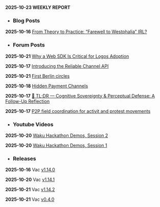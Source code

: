 **2025-10-23 WEEKLY REPORT**
- ### Blog Posts

**2025-10-16** [From Theory to Practice: “Farewell to Westphalia” IRL?](https://press.logos.co/article/from-theory-to-practice-farewell-to-westphalia-irl)


- ### Forum Posts

**2025-10-21** [Why a Web SDK Is Critical for Logos Adoption](https://forum.vac.dev/t/why-a-web-sdk-is-critical-for-logos-adoption/583/1)

**2025-10-17** [Introducing the Reliable Channel API](https://forum.vac.dev/t/introducing-the-reliable-channel-api/580/1)

**2025-10-21** [First Berlin circles](https://forum.logos.co/t/first-berlin-circles/1409/1)

**2025-10-18** [Hidden Payment Channels](https://forum.logos.co/t/hidden-payment-channels/1399/1)

**2025-10-17** [🧠 TL;DR — Cognitive Sovereignty & Perceptual Defense: A Follow-Up Reflection](https://forum.logos.co/t/tl-dr-cognitive-sovereignty-perceptual-defense-a-follow-up-reflection/1397/1)

**2025-10-17** [P2P field coordination for activit and protest movements](https://forum.logos.co/t/p2p-field-coordination-for-activit-and-protest-movements/1396/1)


- ### Youtube Videos

**2025-10-20** [Waku Hackathon Demos, Session 2](https://www.youtube.com/watch?v=b67IKkg7-JA)

**2025-10-20** [Waku Hackathon Demos, Session 1](https://www.youtube.com/watch?v=mPw2-816CUY)


- ### Releases

**2025-10-16**
Vac [v1.14.0](https://github.com/vacp2p/nim-libp2p/releases/tag/v1.14.0)

**2025-10-20**
Vac [v1.14.1](https://github.com/vacp2p/nim-libp2p/releases/tag/v1.14.1)

**2025-10-21**
Vac [v1.14.2](https://github.com/vacp2p/nim-libp2p/releases/tag/v1.14.2)

**2025-10-21**
Vac [v0.4.0](https://github.com/vacp2p/nim-quic/releases/tag/v0.4.0)


